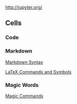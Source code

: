 http://jupyter.org/

## Cells

### Code

###  Markdown

[Markdown Syntax](https://daringfireball.net/projects/markdown/syntax)

[LaTeX Commands and Symbols](http://www.onemathematicalcat.org/MathJaxDocumentation/TeXSyntax.htm)

###  Magic Words

[Magic Commands](http://ipython.readthedocs.io/en/stable/interactive/magics.html)
